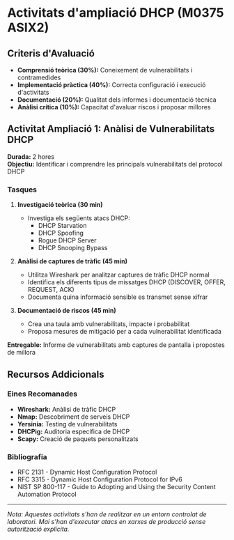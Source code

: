 # Activitats d'ampliació DHCP (M0375 ASIX2)

## Criteris d'Avaluació

- **Comprensió teòrica (30%):** Coneixement de vulnerabilitats i contramedides
- **Implementació pràctica (40%):** Correcta configuració i execució d'activitats
- **Documentació (20%):** Qualitat dels informes i documentació tècnica
- **Anàlisi crítica (10%):** Capacitat d'avaluar riscos i proposar millores

## Activitat Ampliació 1: Anàlisi de Vulnerabilitats DHCP

**Durada:** 2 hores  
**Objectiu:** Identificar i comprendre les principals vulnerabilitats del protocol DHCP

### Tasques

1. **Investigació teòrica (30 min)**
   - Investiga els següents atacs DHCP:
     - DHCP Starvation
     - DHCP Spoofing
     - Rogue DHCP Server
     - DHCP Snooping Bypass

2. **Anàlisi de captures de tràfic (45 min)**
   - Utilitza Wireshark per analitzar captures de tràfic DHCP normal
   - Identifica els diferents tipus de missatges DHCP (DISCOVER, OFFER, REQUEST, ACK)
   - Documenta quina informació sensible es transmet sense xifrar

3. **Documentació de riscos (45 min)**
   - Crea una taula amb vulnerabilitats, impacte i probabilitat
   - Proposa mesures de mitigació per a cada vulnerabilitat identificada

**Entregable:** Informe de vulnerabilitats amb captures de pantalla i propostes de millora

## Recursos Addicionals

### Eines Recomanades

- **Wireshark:** Anàlisi de tràfic DHCP
- **Nmap:** Descobriment de serveis DHCP
- **Yersinia:** Testing de vulnerabilitats
- **DHCPig:** Auditoria específica de DHCP
- **Scapy:** Creació de paquets personalitzats

### Bibliografia

- RFC 2131 - Dynamic Host Configuration Protocol
- RFC 3315 - Dynamic Host Configuration Protocol for IPv6
- NIST SP 800-117 - Guide to Adopting and Using the Security Content Automation Protocol

---

*Nota: Aquestes activitats s'han de realitzar en un entorn controlat de laboratori. Mai s'han d'executar atacs en xarxes de producció sense autorització explícita.*
